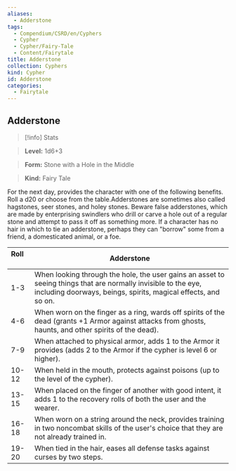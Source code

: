 ```yaml
---
aliases:
  - Adderstone
tags:
  - Compendium/CSRD/en/Cyphers
  - Cypher
  - Cypher/Fairy-Tale
  - Content/Fairytale
title: Adderstone
collection: Cyphers
kind: Cypher
id: Adderstone
categories:
  - Fairytale
---
```

## Adderstone    
>[!info] Stats    
> **Level:** 1d6+3    
> **Form:** Stone with a Hole in the Middle    
> **Kind:** Fairy Tale  
    
For the next day, provides the character with one of the following benefits. Roll a d20 or choose from the table.Adderstones are sometimes also called hagstones, seer stones, and holey stones. Beware false adderstones, which are made by enterprising swindlers who drill or carve a hole out of a regular stone and attempt to pass it off as something more. If a character has no hair in which to tie an adderstone, perhaps they can "borrow" some from a friend, a domesticated animal, or a foe.    
  
| Roll &nbsp; &nbsp; &nbsp; | Adderstone                                                                                                                                                                       |
| ------------------------- | -------------------------------------------------------------------------------------------------------------------------------------------------------------------------------- |
| 1-3                       | When looking through the hole, the user gains an asset to seeing things that are normally invisible to the eye, including doorways, beings, spirits, magical effects, and so on. |
| 4-6                       | When worn on the finger as a ring, wards off spirits of the dead (grants +1 Armor against attacks from ghosts, haunts, and other spirits of the dead).                           |
| 7-9                       | When attached to physical armor, adds 1 to the Armor it provides (adds 2 to the Armor if the cypher is level 6 or higher).                                                       |
| 10-12                     | When held in the mouth, protects against poisons (up to the level of the cypher).                                                                                                |
| 13-15                     | When placed on the finger of another with good intent, it adds 1 to the recovery rolls of both the user and the wearer.                                                          |
| 16-18                     | When worn on a string around the neck, provides training in two noncombat skills of the user's choice that they are not already trained in.                                      |
| 19-20                     | When tied in the hair, eases all defense tasks against curses by two steps.                                                                                                      |
